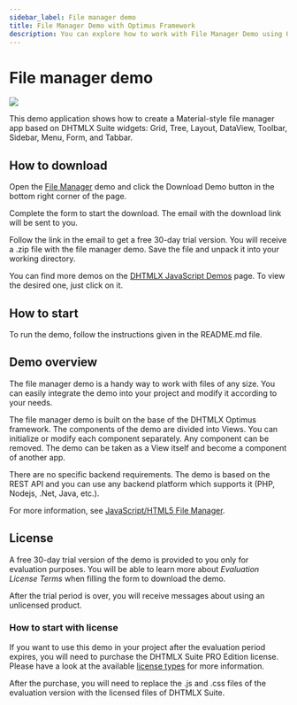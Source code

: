 ```yaml
---
sidebar_label: File manager demo
title: File Manager Demo with Optimus Framework 
description: You can explore how to work with File Manager Demo using Optimus Framework in the documentation of the DHTMLX JavaScript UI library. Browse developer guides and API reference, try out code examples and live demos, and download a free 30-day evaluation version of DHTMLX Suite.
---
```


# File manager demo

[comment]: # (todo добавить ссылку на демку на картинку и под картинкой)

![](../assets/optimus/demo/filemanager_demo.png)

This demo application shows how to create a Material-style file manager app based on DHTMLX Suite widgets: Grid, Tree, Layout, DataView, Toolbar, Sidebar, Menu, Form, and Tabbar.

## How to download

Open the [File Manager](https://dhtmlx.com/docs/products/demoApps/dhtmlxFileExplorerDemo/) demo and click the Download Demo button in the bottom right corner of the page.

Complete the form to start the download. The email with the download link will be sent to you.

Follow the link in the email to get a free 30-day trial version. You will receive a .zip file with the file manager demo. Save the file and unpack it into your working directory.

You can find more demos on the [DHTMLX JavaScript Demos](https://dhtmlx.com/docs/products/demoApps/) page. To view the desired one, just click on it.

## How to start

To run the demo, follow the instructions given in the README.md file.

## Demo overview

The file manager demo is a handy way to work with files of any size. You can easily integrate the demo into your project and modify it according to your needs.

The file manager demo is built on the base of the DHTMLX Optimus framework. The components of the demo are divided into Views. You can initialize or modify each component separately. Any component can be removed. The demo can be taken as a View itself and become a component of another app.

There are no specific backend requirements. The demo is based on the REST API and you can use any backend platform which supports it (PHP, Nodejs, .Net, Java, etc.).

For more information, see [JavaScript/HTML5 File Manager](https://dhtmlx.com/docs/products/dhtmlxFileManager/).
## License

A free 30-day trial version of the demo is provided to you only for evaluation purposes. You will be able to learn more about *Evaluation License Terms* when filling the form to download the demo.

After the trial period is over, you will receive messages about using an unlicensed product.

### How to start with license

If you want to use this demo in your project after the evaluation period expires, you will need to purchase the DHTMLX Suite PRO Edition license.
Please have a look at the available [license types](https://dhtmlx.com/docs/products/licenses.shtml) for more information.

After the purchase, you will need to replace the .js and .css files of the evaluation version with the licensed files of DHTMLX Suite.
